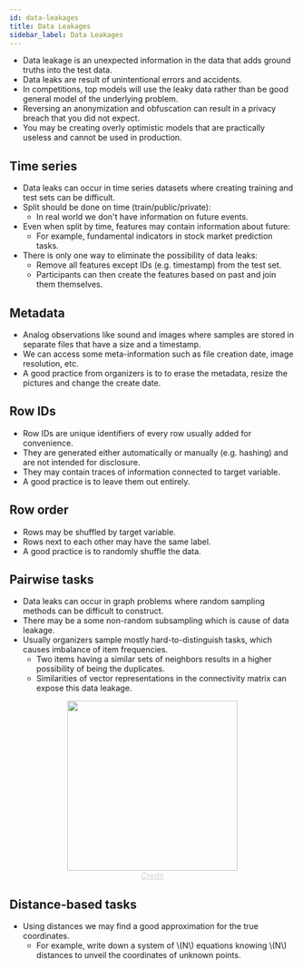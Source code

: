 ```yaml
---
id: data-leakages
title: Data Leakages
sidebar_label: Data Leakages
---
```


- Data leakage is an unexpected information in the data that adds ground truths into the test data.
- Data leaks are result of unintentional errors and accidents.
- In competitions, top models will use the leaky data rather than be good general model of the underlying problem.
- Reversing an anonymization and obfuscation can result in a privacy breach that you did not expect.
- You may be creating overly optimistic models that are practically useless and cannot be used in production.

## Time series
- Data leaks can occur in time series datasets where creating training and test sets can be difficult.
- Split should be done on time (train/public/private):
    - In real world we don't have information on future events.
- Even when split by time, features may contain information about future:
    - For example, fundamental indicators in stock market prediction tasks.
- There is only one way to eliminate the possibility of data leaks:
    - Remove all features except IDs (e.g. timestamp) from the test set.
    - Participants can then create the features based on past and join them themselves.

## Metadata
- Analog observations like sound and images where samples are stored in separate files that have a size and a timestamp.
- We can access some meta-information such as file creation date, image resolution, etc.
- A good practice from organizers is to to erase the metadata, resize the pictures and change the create date.

## Row IDs
- Row IDs are unique identifiers of every row usually added for convenience.
- They are generated either automatically or manually (e.g. hashing) and are not intended for disclosure.
- They may contain traces of information connected to target variable.
- A good practice is to leave them out entirely.

## Row order
- Rows may be shuffled by target variable.
- Rows next to each other may have the same label.
- A good practice is to randomly shuffle the data.

## Pairwise tasks
- Data leaks can occur in graph problems where random sampling methods can be difficult to construct.
- There may be a some non-random subsampling which is cause of data leakage.
- Usually organizers sample mostly hard-to-distinguish tasks, which causes imbalance of item frequencies.
    - Two items having a similar sets of neighbors results in a higher possibility of being the duplicates.
    - Similarities of vector representations in the connectivity matrix can expose this data leakage.

<center><img width=300 src="/datadocs/assets/1200px-Cluster-2.svg.png"/></center>
<center><a href="https://en.wikipedia.org/wiki/Cluster_analysis" target="_blank" style="color: lightgrey">Credit</a></center>

## Distance-based tasks
- Using distances we may find a good approximation for the true coordinates.
    - For example, write down a system of \\(N\\) equations knowing \\(N\\) distances to unveil the coordinates of unknown points.
